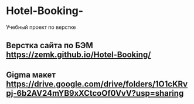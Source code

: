 # Hotel-Booking-

Учебный проект по верстке 

## Верстка сайта по БЭМ  https://zemk.github.io/Hotel-Booking/

## Gigma макет  https://drive.google.com/drive/folders/1O1cKRvpj-6b2AV24mYB9xXCtcoOf0VvV?usp=sharing
